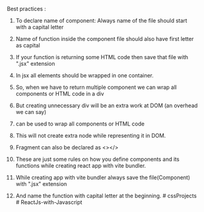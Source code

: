 Best practices :
1. To declare name of component:  Always name of the file should start with a capital letter
2. Name of function inside the component file should also have first letter as capital
3. If your function is returning some HTML code then save that file with ".jsx" extension 

4. In jsx all elements should be wrapped in one container.
5. So, when we have to return multiple component we can wrap all components or HTML code in a div
6. But creating unnecessary div will be an extra work at DOM (an overhead we can say) 
7. <Fragment></Fragment> can be used to wrap all components or HTML code
8. This will not create extra node while representing it in DOM.
9. Fragment can also be declared as <></>


10. These are just some rules on how you define components and its functions while creating react app with vite bundler.
10. While creating app with vite bundler always save the file(Component) with ".jsx" extension
11. And name the function with capital letter at the beginning.
#   c s s P r o j e c t s  
 #   R e a c t J s - w i t h - J a v a s c r i p t  
 